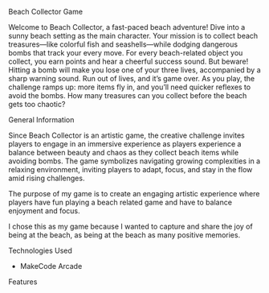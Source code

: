 Beach Collector Game

Welcome to Beach Collector, a fast-paced beach adventure! Dive into a sunny beach setting as the main character. Your mission is to collect beach treasures—like colorful fish and seashells—while dodging dangerous bombs that track your every move. For every beach-related object you collect, you earn points and hear a cheerful success sound. But beware! Hitting a bomb will make you lose one of your three lives, accompanied by a sharp warning sound. Run out of lives, and it’s game over. As you play, the challenge ramps up: more items fly in, and you’ll need quicker reflexes to avoid the bombs. How many treasures can you collect before the beach gets too chaotic?

General Information 

Since Beach Collector is an artistic game, the creative challenge  invites players to engage in an immersive experience as players experience a balance between beauty and chaos as they collect beach items while avoiding bombs. The game symbolizes navigating growing complexities in a relaxing environment, inviting players to adapt, focus, and stay in the flow amid rising challenges. 

The purpose of my game is to create an engaging artistic experience where players have fun playing a beach related game and have to balance enjoyment and focus. 

I chose this as my game because I wanted to capture and share the joy of being at the beach, as being at the beach as many positive memories. 

Technologies Used
- MakeCode Arcade

Features 
